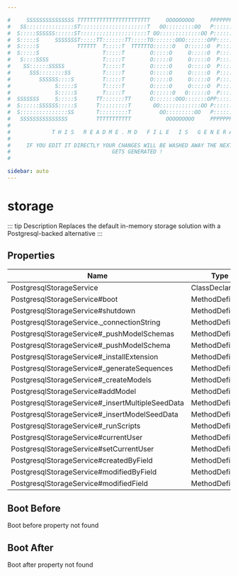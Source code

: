 ```yaml
---

#     SSSSSSSSSSSSSSS TTTTTTTTTTTTTTTTTTTTTTT     OOOOOOOOO     PPPPPPPPPPPPPPPPP    !!!  
#   SS:::::::::::::::ST:::::::::::::::::::::T   OO:::::::::OO   P::::::::::::::::P  !!:!! 
#  S:::::SSSSSS::::::ST:::::::::::::::::::::T OO:::::::::::::OO P::::::PPPPPP:::::P !:::! 
#  S:::::S     SSSSSSST:::::TT:::::::TT:::::TO:::::::OOO:::::::OPP:::::P     P:::::P!:::! 
#  S:::::S            TTTTTT  T:::::T  TTTTTTO::::::O   O::::::O  P::::P     P:::::P!:::! 
#  S:::::S                    T:::::T        O:::::O     O:::::O  P::::P     P:::::P!:::! 
#   S::::SSSS                 T:::::T        O:::::O     O:::::O  P::::PPPPPP:::::P !:::! 
#    SS::::::SSSSS            T:::::T        O:::::O     O:::::O  P:::::::::::::PP  !:::! 
#      SSS::::::::SS          T:::::T        O:::::O     O:::::O  P::::PPPPPPPPP    !:::! 
#         SSSSSS::::S         T:::::T        O:::::O     O:::::O  P::::P            !:::! 
#              S:::::S        T:::::T        O:::::O     O:::::O  P::::P            !!:!! 
#              S:::::S        T:::::T        O::::::O   O::::::O  P::::P             !!!   
#  SSSSSSS     S:::::S      TT:::::::TT      O:::::::OOO:::::::OPP::::::PP                 
#  S::::::SSSSSS:::::S      T:::::::::T       OO:::::::::::::OO P::::::::P           !!!  
#  S:::::::::::::::SS       T:::::::::T         OO:::::::::OO   P::::::::P          !!:!! 
#   SSSSSSSSSSSSSSS         TTTTTTTTTTT           OOOOOOOOO     PPPPPPPPPP           !!!  
#                                                                                          
#             T H I S   R E A D M E . M D   F I L E   I S   G E N E R A T E D !           
#                                                                                         
#     IF YOU EDIT IT DIRECTLY YOUR CHANGES WILL BE WASHED AWAY THE NEXT TIME THIS FILE  
#                                GETS GENERATED !
#                                                                                         

sidebar: auto
---
```



# storage

::: tip Description
Replaces the default in-memory storage solution with a Postgresql-backed alternative
:::


  ## Properties
| Name | Type |
| ---- | ---- |
| PostgresqlStorageService | ClassDeclaration |
| PostgresqlStorageService#boot | MethodDefinition |
| PostgresqlStorageService#shutdown | MethodDefinition |
| PostgresqlStorageService._connectionString | MethodDefinition |
| PostgresqlStorageService#_pushModelSchemas | MethodDefinition |
| PostgresqlStorageService#_pushModelSchema | MethodDefinition |
| PostgresqlStorageService#_installExtension | MethodDefinition |
| PostgresqlStorageService#_generateSequences | MethodDefinition |
| PostgresqlStorageService#_createModels | MethodDefinition |
| PostgresqlStorageService#addModel | MethodDefinition |
| PostgresqlStorageService#_insertMultipleSeedData | MethodDefinition |
| PostgresqlStorageService#_insertModelSeedData | MethodDefinition |
| PostgresqlStorageService#_runScripts | MethodDefinition |
| PostgresqlStorageService#currentUser | MethodDefinition |
| PostgresqlStorageService#setCurrentUser | MethodDefinition |
| PostgresqlStorageService#createdByField | MethodDefinition |
| PostgresqlStorageService#modifiedByField | MethodDefinition |
| PostgresqlStorageService#modifiedField | MethodDefinition |






## Boot Before

Boot before property not found




## Boot After

Boot after property not found


